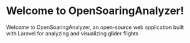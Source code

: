 # Welcome to OpenSoaringAnalyzer!

Welcome to OpenSoaringAnalyzer, an open-source web application built with Laravel for analyzing and visualizing glider flights
